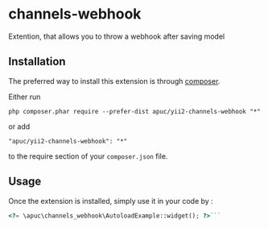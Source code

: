 channels-webhook
================
Extention, that allows you to throw a webhook after saving model

Installation
------------

The preferred way to install this extension is through [composer](http://getcomposer.org/download/).

Either run

```
php composer.phar require --prefer-dist apuc/yii2-channels-webhook "*"
```

or add

```
"apuc/yii2-channels-webhook": "*"
```

to the require section of your `composer.json` file.


Usage
-----

Once the extension is installed, simply use it in your code by  :

```php
<?= \apuc\channels_webhook\AutoloadExample::widget(); ?>```